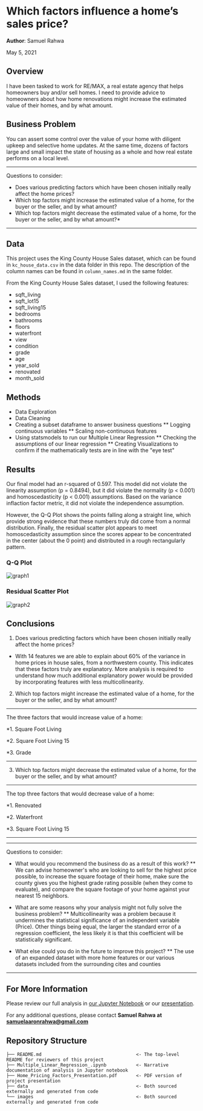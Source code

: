 # Which factors influence a home’s sales price?

**Author**: Samuel Rahwa

May 5, 2021

## Overview

I have been tasked to work for RE/MAX, a real estate agency that helps homeowners buy and/or sell homes. I need to provide advice to homeowners about how home renovations might increase the estimated value of their homes, and by what amount.


## Business Problem

You can assert some control over the value of your home with diligent upkeep and selective home updates. At the same time, dozens of factors large and small impact the state of housing as a whole and how real estate performs on a local level.

***
Questions to consider:
* Does various predicting factors which have been chosen initially really affect the home prices?
* Which top factors might increase the estimated value of a home, for the buyer or the seller, and by what amount?
* Which top factors might decrease the estimated value of a home, for the buyer or the seller, and by what amount?*
***

## Data

This project uses the King County House Sales dataset, which can be found in  `kc_house_data.csv` in the data folder in this repo. The description of the column names can be found in `column_names.md` in the same folder.

From the King County House Sales dataset, I used the following features:

* sqft_living
* sqft_lot15
* sqft_living15
* bedrooms
* bathrooms
* floors
* waterfront
* view
* condition
* grade
* age
* year_sold
* renovated
* month_sold

## Methods

* Data Exploration
* Data Cleaning
* Creating a subset dataframe to answer business questions
** Logging continuous variables
** Scaling non-continuous features
* Using statsmodels to run our Multiple  Linear Regression
** Checking the assumptions of our linear regression
** Creating Visualizations to confirm if the mathematically tests are in line with the "eye test"


## Results

Our final model had an r-squared of 0.597. This model did not violate the linearity assumption (p = 0.8494), but it did violate the normality (p < 0.001) and homoscedasticity (p < 0.001) assumptions. Based on the variance inflaction factor metric, it did not violate the independence assumption.

However, the Q-Q Plot shows the points falling along a straight line, which provide strong evidence that these numbers truly did come from a normal distribution. Finally, the residual scatter plot appears to meet homoscedasticity assumption since the scores appear to be concentrated in the center (about the 0 point) and distributed in a rough rectangularly pattern.

### Q-Q Plot
![graph1](https://github.com/SamuelRahwa/My-First-Linear-Regression/blob/main/images/Q-Q%20Plot.png)


### Residual Scatter Plot
![graph2](https://github.com/SamuelRahwa/My-First-Linear-Regression/blob/main/images/Residual%20Scatter%20Plot.png)


## Conclusions

1. Does various predicting factors which have been chosen initially really affect the home prices?

- With 14 features we are able to explain about 60% of the variance in home prices in
  house sales, from a northwestern county. This indicates that these factors truly are
  explanatory. More analysis is required to understand how much additional explanatory
  power would be provided by incorporating features with less multicollinearity.


2. Which top factors might increase the estimated value of a home, for the buyer or the seller, and by what amount?

***
The three factors that would increase value of a home:

*1. Square Foot Living

*2. Square Foot Living 15

*3. Grade
***

3. Which top factors might decrease the estimated value of a home, for the buyer or the seller,
and by what amount?

***
The top three factors that would decrease value of a home:

*1. Renovated

*2. Waterfront

*3. Square Foot Living 15
***

***
Questions to consider:

* What would you recommend the business do as a result of this work?
** We can advise homeowner's who are looking to sell for the highest price possible, to increase the square footage of their home, make sure the county gives you the highest grade rating possible (when they come to evaluate), and compare the square footage of your home against your nearest 15 neighbors.

* What are some reasons why your analysis might not fully solve the business problem?
** Multicollinearity was a problem because it undermines the statistical significance of an independent variable (Price). Other things being equal, the larger the standard error of a regression coefficient, the less likely it is that this coefficient will be statistically significant.

* What else could you do in the future to improve this project?
** The use of an expanded dataset with more home features or our various datasets included from the surrounding cites and counties
***

## For More Information

Please review our full analysis in [our Jupyter Notebook](https://github.com/SamuelRahwa/My-First-Linear-Regression/blob/main/Multiple_Linear_Regression.ipynb) or our [presentation](https://github.com/SamuelRahwa/My-First-Linear-Regression/blob/main/Home_Pricing_Factors_Presentation.pdf).

For any additional questions, please contact **Samuel Rahwa at samuelaaronrahwa@gmail.com**

## Repository Structure

```
├── README.md                                   <- The top-level README for reviewers of this project
├── Multiple_Linear_Regression_.ipynb           <- Narrative documentation of analysis in Jupyter notebook
├── Home_Pricing_Factors_Presentation.pdf       <- PDF version of project presentation
├── data                                        <- Both sourced externally and generated from code
└── images                                      <- Both sourced externally and generated from code
```
